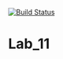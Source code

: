 [![Build Status](https://travis-ci.org/Kirill1210/Lab_11.svg?branch=main)](https://travis-ci.org/Kirill1210/Lab_11)
# Lab_11